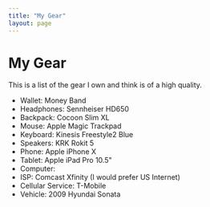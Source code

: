 ```yaml
---
title: "My Gear"
layout: page
---
```


# My Gear

This is a list of the gear I own and think is of a high quality.

- Wallet: Money Band
- Headphones: Sennheiser HD650
- Backpack: Cocoon Slim XL
- Mouse: Apple Magic Trackpad
- Keyboard: Kinesis Freestyle2 Blue
- Speakers: KRK Rokit 5
- Phone: Apple iPhone X
- Tablet: Apple iPad Pro 10.5"
- Computer:
- ISP: Comcast Xfinity (I would prefer US Internet)
- Cellular Service: T-Mobile
- Vehicle: 2009 Hyundai Sonata